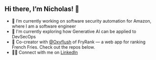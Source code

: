 ## Hi there, I’m Nicholas! 👋  

- 🔭 I’m currently working on software security automation for Amazon, where I am a software engineer
- 🌱 I'm currently exploring how Generative AI can be applied to DevSecOps
- 🍟 Co-creator with [@Oxyflush](https://github.com/oxyflush) of FryRank — a web app for ranking French Fries. Check out the repos below.
- 👨‍💼 Connect with me on [LinkedIn](https://www.linkedin.com/in/nicholas-privitera/)

<!--
**NickPriv/NickPriv** is a ✨ _special_ ✨ repository because its `README.md` (this file) appears on your GitHub profile.

Here are some ideas to get you started:

- 🔭 I’m currently working on ...
- 🌱 I’m currently learning ...
- 👯 I’m looking to collaborate on ...
- 🤔 I’m looking for help with ...
- 💬 Ask me about ...
- 📫 How to reach me: ...
- 😄 Pronouns: ...
- ⚡ Fun fact: ...
-->
